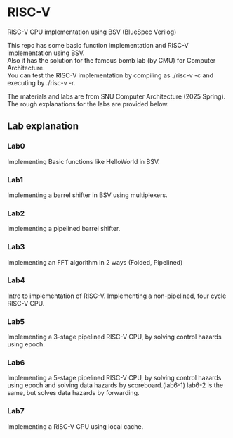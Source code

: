 # RISC-V
RISC-V CPU implementation using BSV (BlueSpec Verilog)

This repo has some basic function implementation and RISC-V implementation using BSV.     
Also it has the solution for the famous bomb lab (by CMU) for Computer Architecture.     
You can test the RISC-V implementation by compiling as ./risc-v -c and executing by ./risc-v -r.     

The materials and labs are from SNU Computer Architecture (2025 Spring).     
The rough explanations for the labs are provided below.

## Lab explanation
### Lab0
Implementing Basic functions like HelloWorld in BSV.

### Lab1
Implementing a barrel shifter in BSV using multiplexers.

### Lab2
Implementing a pipelined barrel shifter.

### Lab3
Implementing an FFT algorithm in 2 ways (Folded, Pipelined)

### Lab4
Intro to implementation of RISC-V. Implementing a non-pipelined, four cycle RISC-V CPU.

### Lab5
Implementing a 3-stage pipelined RISC-V CPU, by solving control hazards using epoch.

### Lab6
Implementing a 5-stage pipelined RISC-V CPU, by solving control hazards using epoch and solving data hazards by scoreboard.(lab6-1)
lab6-2 is the same, but solves data hazards by forwarding.

### Lab7
Implementing a RISC-V CPU using local cache.
